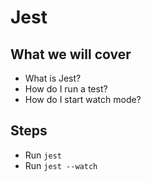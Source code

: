 # Jest

## What we will cover

* What is Jest?
* How do I run a test?
* How do I start watch mode?

## Steps

* Run `jest`
* Run `jest --watch`
